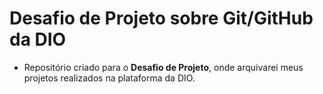 # Desafio de Projeto sobre Git/GitHub da DIO

* Repositório criado para o __Desafio de Projeto__, onde arquivarei meus projetos realizados na plataforma da DIO.



